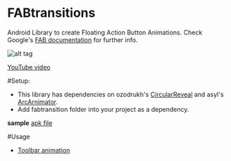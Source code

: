 # FABtransitions
Android Library to create Floating Action Button Animations.
Check Google's [FAB documentation](http://www.google.com/design/spec/components/buttons-floating-action-button.html#buttons-floating-action-button-transitions) for further info.

![alt tag](https://github.com/Adirockzz95/FABtransitions/blob/master/demo.gif)

[YouTube video](https://www.youtube.com/watch?v=ycVOPEdlCVw)


#Setup:
* This library has dependencies on ozodrukh's [CircularReveal](https://github.com/ozodrukh/CircularReveal) and 
  asyl's [ArcArnimator](https://github.com/asyl/ArcAnimator).
* Add fabtransition folder into your project as a dependency.

**sample**
[apk file](https://github.com/Adirockzz95/FABtransitions/blob/master/test.letstest.apk)

#Usage
 * [Toolbar animation](https://github.com/Adirockzz95/FABtransitions/blob/master/ToolbarGuide.md)
  
